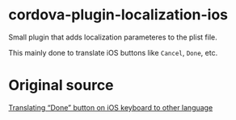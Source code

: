 # cordova-plugin-localization-ios
Small plugin that adds localization parameteres to the plist file.

This mainly done to translate iOS buttons like `Cancel`, `Done`, etc.

# Original source
[Translating “Done” button on iOS keyboard to other language](http://stackoverflow.com/a/27947343/1667461)

